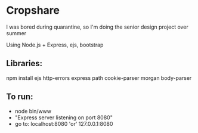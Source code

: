 # Cropshare

I was bored during quarantine, so I'm doing the senior design project over summer

Using Node.js + Express, ejs, bootstrap

## Libraries:
npm install ejs http-errors express path cookie-parser morgan body-parser

## To run:
- node bin/www
- "Express server listening on port 8080"
- go to: localhost:8080 'or' 127.0.0.1:8080
